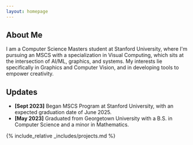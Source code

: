 ```yaml
---
layout: homepage
---
```


## About Me

I am a Computer Science Masters student at Stanford University, where I'm pursuing an MSCS with a specialization in Visual Computing, which sits at the intersection of AI/ML, graphics, and systems. My interests lie specifically in Graphics and Computer Vision, and in developing tools to empower creativity.

## Updates

- **[Sept 2023]** Began MSCS Program at Stanford University, with an expected graduation date of June 2025.
- **[May 2023]** Graduated from Georgetown University with a B.S. in Computer Science and a minor in Mathematics.

{% include_relative _includes/projects.md %}
